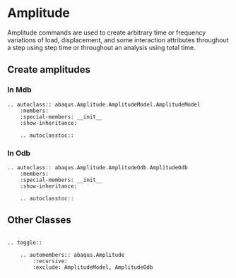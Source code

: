 # Amplitude

Amplitude commands are used to create arbitrary time or frequency variations of load, displacement, and some interaction attributes throughout a step using step time or throughout an analysis using total time.

## Create amplitudes

### In Mdb

```{eval-rst}
.. autoclass:: abaqus.Amplitude.AmplitudeModel.AmplitudeModel
    :members:
    :special-members: __init__
    :show-inheritance:

    .. autoclasstoc::

```

### In Odb

```{eval-rst}
.. autoclass:: abaqus.Amplitude.AmplitudeOdb.AmplitudeOdb
    :members:
    :special-members: __init__
    :show-inheritance:

    .. autoclasstoc::

```

## Other Classes

```{eval-rst}

.. toggle::

    .. automembers:: abaqus.Amplitude
        :recursive:
        :exclude: AmplitudeModel, AmplitudeOdb
```
